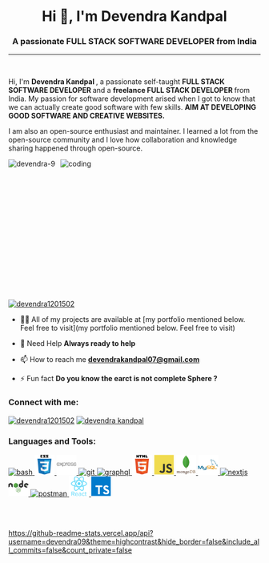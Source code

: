 <h1 align="center">Hi 👋, I'm Devendra Kandpal</h1>
<h3 align="center">A passionate FULL STACK SOFTWARE DEVELOPER from India</h3> 
<hr />

<br />

<p align="left">  Hi, I'm <strong>Devendra Kandpal </strong>, a passionate self-taught <strong> FULL STACK SOFTWARE DEVELOPER </strong> and a <strong> freelance FULL STACK DEVELOPER </strong> from India. My passion for software development arised when I got to know that we can actually create good software with few skills. <strong>  AIM AT DEVELOPING GOOD SOFTWARE AND CREATIVE WEBSITES. </strong></p>
<p>
I am also an open-source enthusiast and maintainer. I learned a lot from the open-source community and I love how collaboration and knowledge sharing happened through open-source.  </p>

<img align="right" right=10px alt="coding" width="400" src="https://media0.giphy.com/media/qgQUggAC3Pfv687qPC/giphy.gif" width="700px" height="280">

<p align="left"> <img src="https://komarev.com/ghpvc/?username=devendra-9&label=Profile%20views&color=0e75b6&style=flat" alt="devendra-9" /> </p>


<p align="left"> <a href="https://twitter.com/devendra1201502" target="blank"><img src="https://img.shields.io/twitter/follow/devendra1201502?logo=twitter&style=for-the-badge" alt="devendra1201502" /></a> </p>

- 👨‍💻 All of my projects are available at [my portfolio mentioned below. Feel free to visit](my portfolio mentioned below. Feel free to visit)

- 💬 Need Help **Always ready to help**

- 📫 How to reach me **devendrakandpal07@gmail.com**

- ⚡ Fun fact **Do you know the earct is not complete Sphere ?**

<h3 align="left">Connect with me:</h3>
<p align="left">
<a href="https://twitter.com/devendra1201502" target="blank"><img align="center" src="https://raw.githubusercontent.com/rahuldkjain/github-profile-readme-generator/master/src/images/icons/Social/twitter.svg" alt="devendra1201502" height="30" width="40" /></a>
<a href="https://instagram.com/devendra kandpal" target="blank"><img align="center" src="https://raw.githubusercontent.com/rahuldkjain/github-profile-readme-generator/master/src/images/icons/Social/instagram.svg" alt="devendra kandpal" height="30" width="40" /></a>
</p>

<h3 align="left">Languages and Tools:</h3>
<p align="left"> <a href="https://www.gnu.org/software/bash/" target="_blank" rel="noreferrer"> <img src="https://www.vectorlogo.zone/logos/gnu_bash/gnu_bash-icon.svg" alt="bash" width="40" height="40"/> </a> <a href="https://www.w3schools.com/css/" target="_blank" rel="noreferrer"> <img src="https://raw.githubusercontent.com/devicons/devicon/master/icons/css3/css3-original-wordmark.svg" alt="css3" width="40" height="40"/> </a> <a href="https://expressjs.com" target="_blank" rel="noreferrer"> <img src="https://raw.githubusercontent.com/devicons/devicon/master/icons/express/express-original-wordmark.svg" alt="express" width="40" height="40"/> </a> <a href="https://git-scm.com/" target="_blank" rel="noreferrer"> <img src="https://www.vectorlogo.zone/logos/git-scm/git-scm-icon.svg" alt="git" width="40" height="40"/> </a> <a href="https://graphql.org" target="_blank" rel="noreferrer"> <img src="https://www.vectorlogo.zone/logos/graphql/graphql-icon.svg" alt="graphql" width="40" height="40"/> </a> <a href="https://www.w3.org/html/" target="_blank" rel="noreferrer"> <img src="https://raw.githubusercontent.com/devicons/devicon/master/icons/html5/html5-original-wordmark.svg" alt="html5" width="40" height="40"/> </a> <a href="https://developer.mozilla.org/en-US/docs/Web/JavaScript" target="_blank" rel="noreferrer"> <img src="https://raw.githubusercontent.com/devicons/devicon/master/icons/javascript/javascript-original.svg" alt="javascript" width="40" height="40"/> </a> <a href="https://www.mongodb.com/" target="_blank" rel="noreferrer"> <img src="https://raw.githubusercontent.com/devicons/devicon/master/icons/mongodb/mongodb-original-wordmark.svg" alt="mongodb" width="40" height="40"/> </a> <a href="https://www.mysql.com/" target="_blank" rel="noreferrer"> <img src="https://raw.githubusercontent.com/devicons/devicon/master/icons/mysql/mysql-original-wordmark.svg" alt="mysql" width="40" height="40"/> </a> <a href="https://nextjs.org/" target="_blank" rel="noreferrer"> <img src="https://cdn.worldvectorlogo.com/logos/nextjs-2.svg" alt="nextjs" width="40" height="40"/> </a> <a href="https://nodejs.org" target="_blank" rel="noreferrer"> <img src="https://raw.githubusercontent.com/devicons/devicon/master/icons/nodejs/nodejs-original-wordmark.svg" alt="nodejs" width="40" height="40"/> </a> <a href="https://postman.com" target="_blank" rel="noreferrer"> <img src="https://www.vectorlogo.zone/logos/getpostman/getpostman-icon.svg" alt="postman" width="40" height="40"/> </a> <a href="https://reactjs.org/" target="_blank" rel="noreferrer"> <img src="https://raw.githubusercontent.com/devicons/devicon/master/icons/react/react-original-wordmark.svg" alt="react" width="40" height="40"/> </a> <a href="https://www.typescriptlang.org/" target="_blank" rel="noreferrer"> <img src="https://raw.githubusercontent.com/devicons/devicon/master/icons/typescript/typescript-original.svg" alt="typescript" width="40" height="40"/> </a> </p>

<br />
<br />


<!--<p align="center">&nbsp;<img align="center" background-color="black" src="https://github-readme-stats.vercel.app/api?username=devendra31741&show_icons=true&theme=gotham" alt="devendra31741" /></p>-->
https://github-readme-stats.vercel.app/api?username=devendra09&theme=highcontrast&hide_border=false&include_all_commits=false&count_private=false


